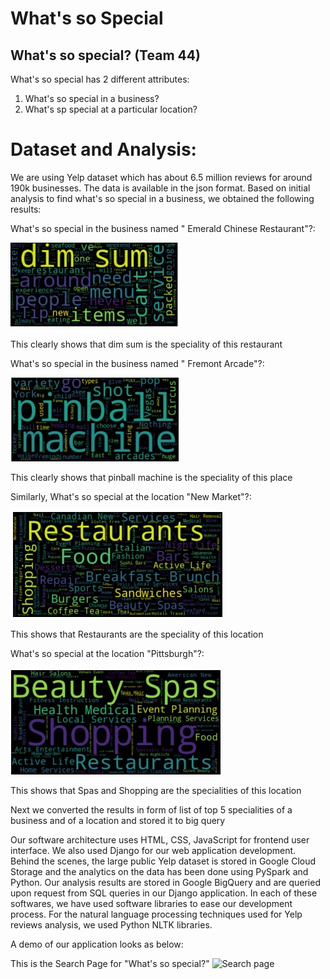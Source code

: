 # What's so Special

## What's so special? (Team 44)

What's so special has 2 different attributes:
  1. What's so special in a business?
  2. What's sp special at a particular location?
  
# Dataset and Analysis:
We are using Yelp dataset which has about 6.5 million reviews for around 190k businesses. The data is available in the json format.
Based on initial analysis to find what's so special in a business, we obtained the following results:

What's so special in the business named " Emerald Chinese Restaurant"?:

![Emerald Chinese](dimsum.jpg)

This clearly shows that dim sum is the speciality of this restaurant

What's so special in the business named " Fremont Arcade"?:

![Fremont arcade](pinball.jpg)

This clearly shows that pinball machine is the speciality of this place

Similarly, What's so special at the location "New Market"?:

![NewMarket](newmarket.jpg)

This shows that Restaurants are the speciality of this location

What's so special at the location "Pittsburgh"?:

![Pittsburgh](pittsburgh.jpg)

This shows that Spas and Shopping are the specialities of this location

Next we converted the results in form of list of top 5 specialities of a business and of a location and stored it to big query

Our software architecture uses HTML, CSS, JavaScript for frontend user interface. We also used Django for our web application development. Behind the scenes, the large public Yelp dataset is stored in Google Cloud Storage and the analytics on the data has been done using PySpark and Python. Our analysis results are stored in Google BigQuery and are queried upon request from SQL queries in our Django application. In each of these softwares, we have used software libraries to ease our development process. For the natural language processing techniques used for Yelp reviews analysis, we used Python NLTK libraries.


A demo of our application looks as below:

This is the Search Page for "What's so special?"
![Search page](Searchpage.jpg)
